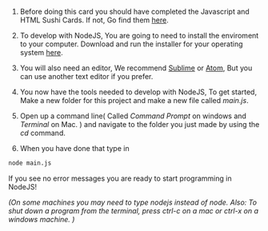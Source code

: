 1. Before doing this card you should have completed the Javascript and HTML Sushi Cards. If not, Go find them [here](https://www.gitbook.com/@coderdojo).

2. To develop with NodeJS, You are going to need to install the enviroment to your computer. Download and run the installer for your operating system [here](https://nodejs.org/en/download/).

3. You will also need an editor, We recommend [Sublime](https://www.sublimetext.com/) or [Atom](https://atom.io/), But you can use another text editor if you prefer.

4. You now have the tools needed to develop with NodeJS, To get started, Make a new folder for this project and make a new file called _main.js_.

5. Open up a command line\( Called _Command Prompt_ on windows and _Terminal_ on Mac. \) and navigate to the folder you just made by using the _cd_ command.

6. When you have done that type in

```bash
node main.js
```

If you see no error messages you are ready to start programming in NodeJS!

_\(On some machines you may need to type nodejs instead of node. Also: To shut down a program from the terminal, press ctrl-c on a mac or ctrl-x on a windows machine. \)_

